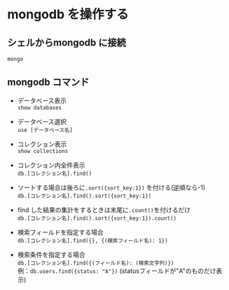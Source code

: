 # mongodb を操作する
## シェルからmongodb に接続
`mongo`

## mongodb コマンド
* データベース表示  
`show databases`
* データベース選択  
`use [データベース名]`
* コレクション表示  
`show collections`
* コレクション内全件表示  
`db.[コレクション名].find()`
* ソートする場合は後ろに`.sort({sort_key:1})` を付ける(逆順なら-1)  
`db.[コレクション名].find().sort({sort_key:1})`
* find した結果の集計をするときは末尾に`.count()`を付けるだけ  
`db.[コレクション名].find().sort({sort_key:1}).count()`

* 検索フィールドを指定する場合  
`db.[コレクション名].find({}, {(検索フィールド名): 1})`
* 検索条件を指定する場合  
`db.[コレクション名].find({(フィールド名): (検索文字列)})`  
例：`db.users.find({status: "A"})` (statusフィールドが"A"のものだけ表示)
